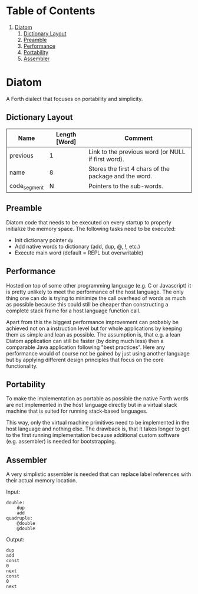 
# Table of Contents

1.  [Diatom](#org450e06b)
    1.  [Dictionary Layout](#orgb40a98a)
    2.  [Preamble](#org046e56a)
    3.  [Performance](#org3062a75)
    4.  [Portability](#org99a8aa6)
    5.  [Assembler](#org37df4f2)


<a id="org450e06b"></a>

# Diatom

A Forth dialect that focuses on portability and simplicity.


<a id="orgb40a98a"></a>

## Dictionary Layout

<table border="2" cellspacing="0" cellpadding="6" rules="groups" frame="hsides">


<colgroup>
<col  class="org-left" />

<col  class="org-right" />

<col  class="org-left" />
</colgroup>
<thead>
<tr>
<th scope="col" class="org-left">Name</th>
<th scope="col" class="org-right">Length [Word]</th>
<th scope="col" class="org-left">Comment</th>
</tr>
</thead>

<tbody>
<tr>
<td class="org-left">previous</td>
<td class="org-right">1</td>
<td class="org-left">Link to the previous word (or NULL if first word).</td>
</tr>


<tr>
<td class="org-left">name</td>
<td class="org-right">8</td>
<td class="org-left">Stores the first 4 chars of the package and the word.</td>
</tr>


<tr>
<td class="org-left">code<sub>segment</sub></td>
<td class="org-right">N</td>
<td class="org-left">Pointers to the sub-words.</td>
</tr>
</tbody>
</table>


<a id="org046e56a"></a>

## Preamble

Diatom code that needs to be executed on every startup to properly
initialize the memory space. The following tasks need to be
executed:

-   Init dictionary pointer `dp`
-   Add native words to dictionary (add, dup, @, !, etc.)
-   Execute main word (default = REPL but overwritable)


<a id="org3062a75"></a>

## Performance

Hosted on top of some other programming language (e.g. C or
Javascript) it is pretty unlikely to meet the performance of the
host language. The only thing one can do is trying to minimize the
call overhead of words as much as possible because this could
still be cheaper than constructing a complete stack frame for a
host language function call.

Apart from this the biggest performance improvement can probably
be achieved not on a instruction level but for whole applications
by keeping them as simple and lean as possible. The assumption is,
that e.g. a lean Diatom application can still be faster (by doing
much less) then a comparable Java application following "best
practices". Here any performance would of course not be gained by
just using another language but by applying different design
principles that focus on the core functionality.


<a id="org99a8aa6"></a>

## Portability

To make the implementation as portable as possible the native
Forth words are not implemented in the host language directly but
in a virtual stack machine that is suited for running stack-based
languages.

This way, only the virtual machine primitives need to be
implemented in the host language and nothing else. The drawback
is, that it takes longer to get to the first running
implementation because additional custom software (e.g. assembler)
is needed for bootstrapping.


<a id="org37df4f2"></a>

## Assembler

A very simplistic assembler is needed that can replace label
references with their actual memory location.

Input:

    double:
    	dup	
    	add
    quadruple:
    	@double
    	@double

Output:

    dup
    add
    const
    0
    next
    const
    0
    next

